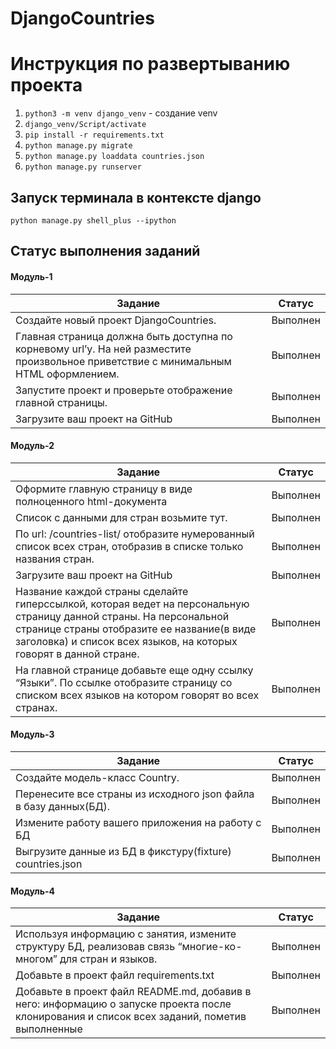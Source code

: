 # DjangoCountries

# Инструкция по развертыванию проекта

1. `python3 -m venv django_venv` - создание venv
2. `django_venv/Script/activate`
3. `pip install -r requirements.txt`
4. `python manage.py migrate`
5. `python manage.py loaddata countries.json`
6. `python manage.py runserver`

## Запуск терминала в контексте django

`python manage.py shell_plus --ipython`

## Статус выполнения заданий

#### Модуль-1

| Задание                                                                                                                              | Статус   |
|--------------------------------------------------------------------------------------------------------------------------------------|----------|
| Создайте новый проект DjangoCountries.                                                                                               | Выполнен |
| Главная страница должна быть доступна по корневому url’у. На ней разместите произвольное приветствие c минимальным HTML оформлением. | Выполнен |
| Запустите проект и проверьте отображение главной страницы.                                                                           | Выполнен |
| Загрузите ваш проект на GitHub                                                                                                       | Выполнен |


#### Модуль-2

| Задание                                                                                                                                                                                                                                | Статус   |
|----------------------------------------------------------------------------------------------------------------------------------------------------------------------------------------------------------------------------------------|----------|
| Оформите главную страницу в виде полноценного html-документа                                                                                                                                                                           | Выполнен |
| Список с данными для стран возьмите тут.                                                                                                                                                                                               | Выполнен |
| По url: /countries-list/ отобразите нумерованный список всех стран, отобразив в списке только названия стран.                                                                                                                          | Выполнен |
| Загрузите ваш проект на GitHub                                                                                                                                                                                                         | Выполнен |
| Название каждой страны сделайте гиперссылкой, которая ведет на персональную страницу данной страны. На персональной странице страны отобразите ее название(в виде заголовка) и список всех языков, на которых говорят в данной стране. | Выполнен |
| На главной странице добавьте еще одну ссылку “Языки”. По ссылке отобразите страницу со списком всех языков на котором говорят во всех странах.                                                                                         | Выполнен |


#### Модуль-3

| Задание                                                          | Статус   |
|------------------------------------------------------------------|----------|
| Создайте модель-класс Country.                                   | Выполнен |
| Перенесите все страны из исходного json файла в базу данных(БД). | Выполнен |
| Измените работу вашего приложения на работу с БД                 | Выполнен |
| Выгрузите данные из БД в фикстуру(fixture) countries.json        | Выполнен |


#### Модуль-4

| Задание                                                                                                                                      | Статус   |
|----------------------------------------------------------------------------------------------------------------------------------------------|----------|
| Используя информацию с занятия, измените структуру БД, реализовав связь “многие-ко-многом” для стран и языков.                               | Выполнен |
| Добавьте в проект файл requirements.txt                                                                                                      | Выполнен |
| Добавьте в проект файл README.md, добавив в него: информацию о запуске проекта после клонирования и список всех заданий, пометив выполненные | Выполнен |




